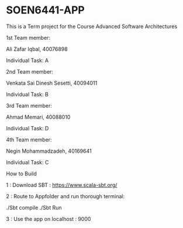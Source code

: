 # SOEN6441-APP

This is a Term project for the Course Advanced Software Architectures 


1st Team member:

Ali Zafar Iqbal, 40076898

Individual Task: A

2nd Team member:

Venkata Sai Dinesh Sesetti, 40094011

Individual Task: B

3rd Team member:

Ahmad Memari, 40088010

Individual Task: D

4th Team member:

Negin Mohammadzadeh, 40169641

Individual Task: C


How to Build

1 : Download SBT : https://www.scala-sbt.org/

2 : Route to Appfolder and run thorough terminal: 

./Sbt compile
./Sbt Run

3 : Use the app on localhost : 9000
